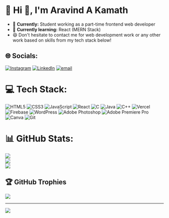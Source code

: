 # 💫 Hi 👋, I'm Aravind A Kamath
- 🔭 **Currently:** Student working as a part-time frontend web developer
- 🌱 **Currently learning:** React (MERN Stack)
- 😄 Don't hesitate to contact me for web development work or any other work based on skills from my tech stack below!

## 🌐 Socials:
[![Instagram](https://img.shields.io/badge/Instagram-%23E4405F.svg?logo=Instagram&logoColor=white)](https://instagram.com/arvcode) [![LinkedIn](https://img.shields.io/badge/LinkedIn-%230077B5.svg?logo=linkedin&logoColor=white)](https://linkedin.com/in/aravind-a-kamath-795b24250) [![email](https://img.shields.io/badge/Email-D14836?logo=gmail&logoColor=white)](mailto:aravindanirudh1@gmail.com) 

# 💻 Tech Stack:
![HTML5](https://img.shields.io/badge/html5-%23E34F26.svg?style=for-the-badge&logo=html5&logoColor=white) ![CSS3](https://img.shields.io/badge/css3-%231572B6.svg?style=for-the-badge&logo=css3&logoColor=white) ![JavaScript](https://img.shields.io/badge/javascript-%23323330.svg?style=for-the-badge&logo=javascript&logoColor=%23F7DF1E) ![React](https://img.shields.io/badge/react-%2320232a.svg?style=for-the-badge&logo=react&logoColor=%2361DAFB) ![C](https://img.shields.io/badge/c-%2300599C.svg?style=for-the-badge&logo=c&logoColor=white) ![Java](https://img.shields.io/badge/java-%23ED8B00.svg?style=for-the-badge&logo=openjdk&logoColor=white) ![C++](https://img.shields.io/badge/c++-%2300599C.svg?style=for-the-badge&logo=c%2B%2B&logoColor=white) ![Vercel](https://img.shields.io/badge/vercel-%23000000.svg?style=for-the-badge&logo=vercel&logoColor=white) ![Firebase](https://img.shields.io/badge/firebase-%23039BE5.svg?style=for-the-badge&logo=firebase) ![WordPress](https://img.shields.io/badge/WordPress-%23117AC9.svg?style=for-the-badge&logo=WordPress&logoColor=white) ![Adobe Photoshop](https://img.shields.io/badge/adobe%20photoshop-%2331A8FF.svg?style=for-the-badge&logo=adobe%20photoshop&logoColor=white) ![Adobe Premiere Pro](https://img.shields.io/badge/Adobe%20Premiere%20Pro-9999FF.svg?style=for-the-badge&logo=Adobe%20Premiere%20Pro&logoColor=white) ![Canva](https://img.shields.io/badge/Canva-%2300C4CC.svg?style=for-the-badge&logo=Canva&logoColor=white) ![Git](https://img.shields.io/badge/git-%23F05033.svg?style=for-the-badge&logo=git&logoColor=white)
# 📊 GitHub Stats:
![](https://github-readme-stats.vercel.app/api?username=aravindanirudh&theme=dark&hide_border=false&include_all_commits=true&count_private=true)<br/>
![](https://nirzak-streak-stats.vercel.app/?user=aravindanirudh&theme=dark&hide_border=false)<br/>
![](https://github-readme-stats.vercel.app/api/top-langs/?username=aravindanirudh&theme=dark&hide_border=false&include_all_commits=true&count_private=true&layout=compact)

## 🏆 GitHub Trophies
![](https://github-profile-trophy.vercel.app/?username=aravindanirudh&theme=gruvbox&no-frame=false&no-bg=true&margin-w=4)

---
[![](https://visitcount.itsvg.in/api?id=aravindanirudh&icon=0&color=0)](https://visitcount.itsvg.in)

<!-- Proudly created with GPRM ( https://gprm.itsvg.in ) -->
